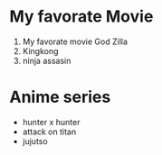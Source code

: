 # My favorate Movie 

1. My favorate movie God Zilla
2. Kingkong
3. ninja assasin
# Anime series
- hunter x hunter
- attack on titan
- jujutso
